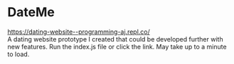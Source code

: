 # DateMe
https://dating-website--programming-aj.repl.co/  
A dating website prototype I created that could be developed further with new features. 
Run the index.js file or click the link.
May take up to a minute to load.
